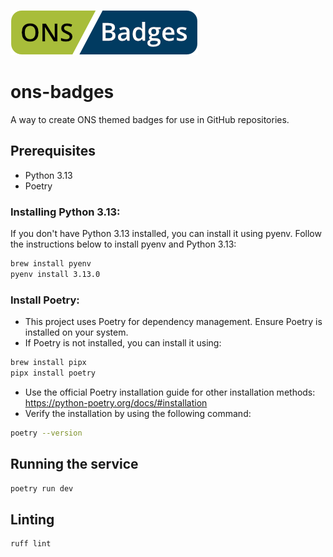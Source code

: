 
![Logo](logo.png)

# ons-badges

A way to create ONS themed badges for use in GitHub repositories.

## Prerequisites

- Python 3.13
- Poetry

### Installing Python 3.13:

If you don't have Python 3.13 installed, you can install it using pyenv. Follow the instructions below to install pyenv and Python 3.13:

```bash
brew install pyenv
pyenv install 3.13.0
```

### Install Poetry:
   - This project uses Poetry for dependency management. Ensure Poetry is installed on your system.
   - If Poetry is not installed, you can install it using:
```bash
brew install pipx
pipx install poetry
```
- Use the official Poetry installation guide for other installation methods: https://python-poetry.org/docs/#installation
- Verify the installation by using the following command:
```bash
poetry --version
```


## Running the service

```bash
poetry run dev
```

## Linting

```bash
ruff lint
```
